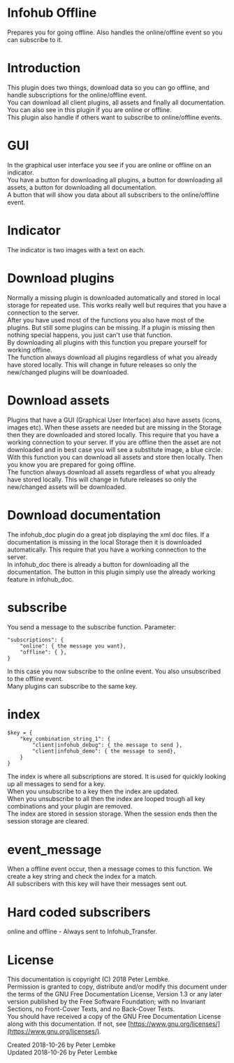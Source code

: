 # Infohub Offline
Prepares you for going offline. Also handles the online/offline event so you can subscribe to it.  

# Introduction
This plugin does two things, download data so you can go offline, and handle subscriptions for the online/offline event.  
You can download all client plugins, all assets and finally all documentation.  
You can also see in this plugin if you are online or offline.  
This plugin also handle if others want to subscribe to online/offline events.  

# GUI
In the graphical user interface you see if you are online or offline on an indicator.  
You have a button for downloading all plugins, a button for downloading all assets, a button for downloading all documentation.  
A button that will show you data about all subscribers to the online/offline event.  

# Indicator
The indicator is two images with a text on each.  

# Download plugins
Normally a missing plugin is downloaded automatically and stored in local storage for repeated use. This works really well but requires that you have a connection to the server.  
After you have used most of the functions you also have most of the plugins. But still some plugins can be missing. If a plugin is missing then nothing special happens, you just can't use that function.  
By downloading all plugins with this function you prepare yourself for working offline.  
The function always download all plugins regardless of what you already have stored locally. This will change in future releases so only the new/changed plugins will be downloaded.  

# Download assets
Plugins that have a GUI (Graphical User Interface) also have assets (icons, images etc). When these assets are needed but are missing in the Storage then they are downloaded and stored locally.
This require that you have a working connection to your server. If you are offline then the asset are not downloaded and in best case you will see a substitute image, a blue circle.  
With this function you can download all assets and store then locally. Then you know you are prepared for going offline.  
The function always download all assets regardless of what you already have stored locally. This will change in future releases so only the new/changed assets will be downloaded.  

# Download documentation
The infohub_doc plugin do a great job displaying the xml doc files. If a documentation is missing in the local Storage then it is downloaded automatically. This require that you have a working connection to the server.  
In infohub_doc there is already a button for downloading all the documentation. The button in this plugin simply use the already working feature in infohub_doc.  

# subscribe
You send a message to the subscribe function. Parameter:  

```
"subscriptions": {
    "online": { the message you want},
    "offline": { },
}
```

In this case you now subscribe to the online event. You also unsubscribed to the offline event.  
Many plugins can subscribe to the same key.  

# index

```
$key = {
    "key_combination_string_1": {
        "client|infohub_debug": { the message to send },
        "client|infohub_demo": { the message to send},
    }
}
```

The index is where all subscriptions are stored. It is used for quickly looking up all messages to send for a key.  
When you unsubscribe to a key then the index are updated.  
When you unsubscribe to all then the index are looped trough all key combinations and your plugin are removed.  
The index are stored in session storage. When the session ends then the session storage are cleared.  

# event_message
When a offline event occur, then a message comes to this function. We create a key string and check the index for a match.  
All subscribers with this key will have their messages sent out.  

# Hard coded subscribers
online and offline - Always sent to Infohub_Transfer.  

# License
This documentation is copyright (C) 2018 Peter Lembke.  
Permission is granted to copy, distribute and/or modify this document under the terms of the GNU Free Documentation License, Version 1.3 or any later version published by the Free Software Foundation; with no Invariant Sections, no Front-Cover Texts, and no Back-Cover Texts.  
You should have received a copy of the GNU Free Documentation License along with this documentation. If not, see [https://www.gnu.org/licenses/](https://www.gnu.org/licenses/).  

Created 2018-10-26 by Peter Lembke  
Updated 2018-10-26 by Peter Lembke  
